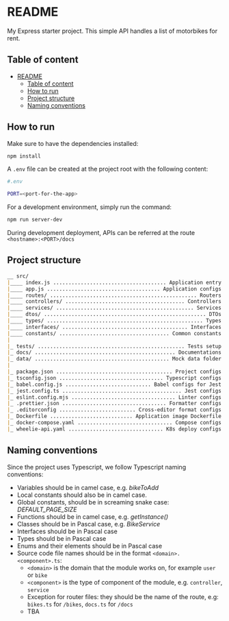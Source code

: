 # README

My Express starter project.
This simple API handles a list of motorbikes for rent.

## Table of content

<!-- toc -->

- [README](#readme)
  - [Table of content](#table-of-content)
  - [How to run](#how-to-run)
  - [Project structure](#project-structure)
  - [Naming conventions](#naming-conventions)

<!-- tocstop -->

## How to run

Make sure to have the dependencies installed:

```bash
npm install
```

A `.env` file can be created at the project root with the following content:

```sh
#.env

PORT=<port-for-the-app>
```

For a development environment, simply run the command:

```bash
npm run server-dev
```

During development deployment, APIs can be referred at the route `<hostname>:<PORT>/docs`

## Project structure

```markdown
__ src/
|____ index.js ..................................... Application entry
|____ app.js ..................................... Application configs
|____ routes/ ................................................ Routers
|____ controllers/ ....................................... Controllers
|____ services/ ............................................. Services
|____ dtos/ ..................................................... DTOs
|____ types/ ................................................... Types
|____ interfaces/ ......................................... Interfaces
|____ constants/ .................................... Common constants
|
|_ tests/ ................................................ Tests setup
|_ docs/ .............................................. Documentations
|_ data/ ............................................ Mock data folder
|
|_ package.json ...................................... Project configs
|_ tsconfig.json .................................. Typescript configs
|_ babel.config.js ............................ Babel configs for Jest
|_ jest.config.ts ....................................... Jest configs 
|_ eslint.config.mjs .................................. Linter configs
|_ .prettier.json .................................. Formatter configs
|_ .editorconfig ......................... Cross-editor format configs
|_ Dockerfile ........................... Application image Dockerfile
|_ docker-compose.yaml ............................... Compose configs
|_ wheelie-api.yaml ............................... K8s deploy configs
```

## Naming conventions

Since the project uses Typescript, we follow Typescript naming conventions:

- Variables should be in camel case, e.g. _bikeToAdd_
- Local constants should also be in camel case.
- Global constants, should be in screaming snake case: _DEFAULT_PAGE_SIZE_
- Functions should be in camel case, e.g. _getInstance()_
- Classes should be in Pascal case, e.g. _BikeService_
- Interfaces should be in Pascal case
- Types should be in Pascal case
- Enums and their elements should be in Pascal case
- Source code file names should be in the format `<domain>.<component>.ts`:
  - `<domain>` is the domain that the module works on, for example `user` or `bike`
  - `<component>` is the type of component of the module, e.g. `controller`, `service`
  - Exception for router files: they should be the name of the route, e.g: `bikes.ts` for `/bikes`, `docs.ts` for `/docs`
  - TBA
